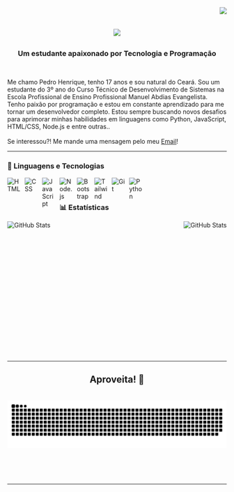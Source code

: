 <img align="right" src="https://visitor-badge.laobi.icu/badge?page_id=PedroHenriquee777.PedroHenrique"/>

<h1 align="center">
    <img src="https://readme-typing-svg.herokuapp.com/?font=Righteous&size=35&center=true&vCenter=true&width=500&height=70&duration=4000&lines=Olá,+Tudo+Bem?!+👋;+Eu+sou+Pedro+Henrique!;" />
</h1>

<h3 align="center">Um estudante apaixonado por Tecnologia e Programação</h3> 

<br/>

Me chamo Pedro Henrique, tenho 17 anos e sou natural do Ceará. Sou um estudante do 3º ano do Curso Técnico de Desenvolvimento de Sistemas na Escola Profissional de Ensino Profissional Manuel Abdias Evangelista. Tenho paixão por programação e estou em constante aprendizado para me tornar um desenvolvedor completo. Estou sempre buscando novos desafios para aprimorar minhas habilidades em linguagens como Python, JavaScript, HTML/CSS, Node.js e entre outras.. <br/> <br/>
Se interessou?! Me mande uma mensagem pelo meu [Email](phznff13@gmail.com)!

---

### 🤖 Linguagens e Tecnologias

<img 
    align="left" 
    alt="HTML"
    title="HTML" 
    width="30px" 
    style="padding-right: 10px;" 
    src="https://cdn.jsdelivr.net/gh/devicons/devicon@latest/icons/html5/html5-original.svg" 
/>
<img 
    align="left" 
    alt="CSS" 
    title="CSS"
    width="30px" 
    style="padding-right: 10px;" 
    src="https://cdn.jsdelivr.net/gh/devicons/devicon@latest/icons/css3/css3-original.svg" 
/>
<img 
    align="left" 
    alt="JavaScript" 
    title="JavaScript"
    width="30px" 
    style="padding-right: 10px;" 
    src="https://cdn.jsdelivr.net/gh/devicons/devicon@latest/icons/javascript/javascript-original.svg" 
/>


<img 
    align="left" 
    alt="Node.js" 
    title="Node.js"
    width="30px" 
    style="padding-right: 10px;" 
    src="https://cdn.jsdelivr.net/gh/devicons/devicon@latest/icons/nodejs/nodejs-plain-wordmark.svg"
/>
<img 
    align="left" 
    alt="Bootstrap"
    title="Bootstrap" 
    width="30px" 
    style="padding-right: 10px;" 
    src="https://cdn.jsdelivr.net/gh/devicons/devicon@latest/icons/bootstrap/bootstrap-original.svg" 
/>
<img 
    align="left" 
    alt="Tailwind" 
    title="Tailwind"
    width="30px" 
    style="padding-right: 10px;" 
    src="https://cdn.jsdelivr.net/gh/devicons/devicon@latest/icons/tailwindcss/tailwindcss-original.svg" 
/>

<img 
    align="left" 
    alt="Git" 
    title="Git"
    width="30px" 
    style="padding-right: 10px;" 
    src="https://cdn.jsdelivr.net/gh/devicons/devicon@latest/icons/git/git-original.svg" 
/>
<img 
    align="left" 
    alt="Python" 
    title="Python"
    width="30px" 
    style="padding-right: 10px;" 
    src="https://cdn.jsdelivr.net/gh/devicons/devicon@latest/icons/python/python-original.svg" 
/>

<br/>
<br/>

### 📊 Estatísticas

<p>
  <img 
    align="left" 
    alt="GitHub Stats" 
    height="200" 
    style="padding-left: px;" 
    src="https://github-readme-stats.vercel.app/api?username=PedroHenriquee777&show_icons=true&theme=tokyonight&include_all_commits=true&locale=pt-br" 
  />

<img 
      align="right" 
      alt="GitHub Stats" 
      height="150px" 
      src="https://github-readme-stats.vercel.app/api/top-langs/?username=PedroHenriquee777&theme=tokyonight&layout=compact&custom_title=Tecnologias&langs_count=8" 
  />
  <br/>
  <br/>
  <br/>
  <br/>
  <br/>
  <br/>
  <br/>
  <br/>
  <br/>
  <br/>
  <br/>
  <br/>
  <br/>
  <br/>
  <br/>
  <br/>
  <br/>
  <br/>
  <hr/>
  <div align="center">
      <h2> Aproveita! 🐍</h2>
      <br>
      <img alt="snake eating my contributions" src="https://raw.githubusercontent.com/salesp07/salesp07/output/github-contribution-grid-snake.svg" />
  
  <br/><br/><br/>
  </div>

<hr/>

